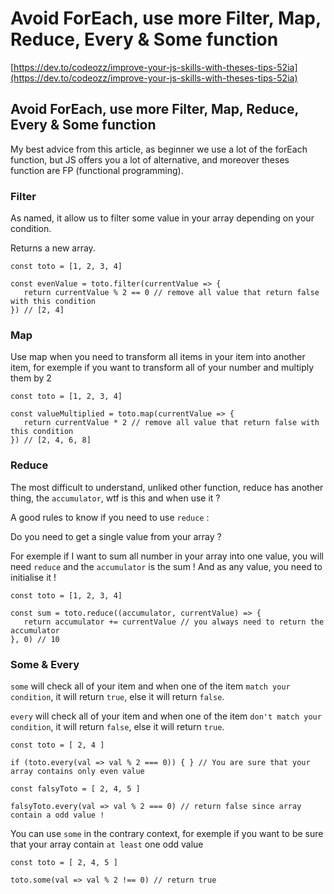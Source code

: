 # Avoid ForEach, use more Filter, Map, Reduce, Every & Some function

[https://dev.to/codeozz/improve-your-js-skills-with-theses-tips-52ia](https://dev.to/codeozz/improve-your-js-skills-with-theses-tips-52ia)

## Avoid ForEach, use more Filter, Map, Reduce, Every & Some function

My best advice from this article, as beginner we use a lot of the forEach function, but JS offers you a lot of alternative, and moreover theses function are FP \(functional programming\).

### Filter

As named, it allow us to filter some value in your array depending on your condition.

Returns a new array.

```text
const toto = [1, 2, 3, 4]

const evenValue = toto.filter(currentValue => {
   return currentValue % 2 == 0 // remove all value that return false with this condition
}) // [2, 4]
```

### Map

Use map when you need to transform all items in your item into another item, for exemple if you want to transform all of your number and multiply them by 2

```text
const toto = [1, 2, 3, 4]

const valueMultiplied = toto.map(currentValue => {
   return currentValue * 2 // remove all value that return false with this condition
}) // [2, 4, 6, 8]
```

### Reduce

The most difficult to understand, unliked other function, reduce has another thing, the `accumulator`, wtf is this and when use it ?

A good rules to know if you need to use `reduce` :

Do you need to get a single value from your array ?

For exemple if I want to sum all number in your array into one value, you will need `reduce` and the `accumulator` is the sum ! And as any value, you need to initialise it !

```text
const toto = [1, 2, 3, 4]

const sum = toto.reduce((accumulator, currentValue) => {
   return accumulator += currentValue // you always need to return the accumulator
}, 0) // 10
```

### Some & Every

`some` will check all of your item and when one of the item `match your condition`, it will return `true`, else it will return `false`.

`every` will check all of your item and when one of the item `don't match your condition`, it will return `false`, else it will return `true`.

```text
const toto = [ 2, 4 ]

if (toto.every(val => val % 2 === 0)) { } // You are sure that your array contains only even value

const falsyToto = [ 2, 4, 5 ]

falsyToto.every(val => val % 2 === 0) // return false since array contain a odd value !

```

You can use `some` in the contrary context, for exemple if you want to be sure that your array contain `at least` one odd value

```text
const toto = [ 2, 4, 5 ]

toto.some(val => val % 2 !== 0) // return true
```

